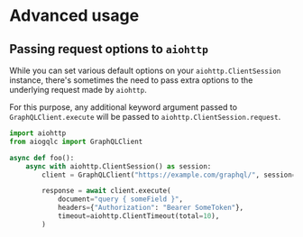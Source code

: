 # Advanced usage

## Passing request options to `aiohttp`

While you can set various default options on your `aiohttp.ClientSession` instance,
there's sometimes the need to pass extra options to the underlying request made by `aiohttp`.

For this purpose, any additional keyword argument passed to `GraphQLClient.execute` will be passed to `aiohttp.ClientSession.request`.

```python
import aiohttp
from aiogqlc import GraphQLClient

async def foo():
    async with aiohttp.ClientSession() as session:
        client = GraphQLClient("https://example.com/graphql/", session=session)

        response = await client.execute(
            document="query { someField }",
            headers={"Authorization": "Bearer SomeToken"},
            timeout=aiohttp.ClientTimeout(total=10),
        )
```
